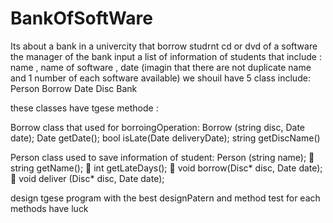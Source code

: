 # BankOfSoftWare
Its about a bank in a univercity that borrow studrnt cd or dvd of a software
the manager of the bank input a list of information of students that include : name , name of software , date
(imagin that there are not duplicate name and 1 number of each software available)
we shouil have 5 class include:
Person
Borrow
Date
Disc
Bank


these classes have tgese methode :

Borrow class that used for borroingOperation:
Borrow (string disc, Date date);
Date getDate();
bool isLate(Date deliveryDate);
string getDiscName()

Person class used to save information of student:
Person (string name);
 string getName();
 int getLateDays();
 void borrow(Disc* disc, Date date);
 void deliver (Disc* disc, Date date);

design tgese program with the best designPatern and method test for each methods
have luck
